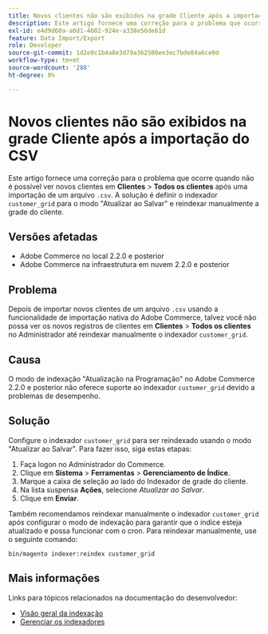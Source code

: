 ```yaml
---
title: Novos clientes não são exibidos na grade Cliente após a importação do CSV
description: Este artigo fornece uma correção para o problema que ocorre quando não é possível ver novos clientes em **Customers** &gt; **All customers** após uma importação de um arquivo `.csv`. A solução é definir o indexador `customer_grid` para o modo "Atualizar ao salvar" e reindexar manualmente a grade do cliente.
exl-id: e4d9d60a-a0d1-4602-924e-a338e56de61d
feature: Data Import/Export
role: Developer
source-git-commit: 1d2e0c1b4a8e3d79a362500ee3ec7bde84a6ce0d
workflow-type: tm+mt
source-wordcount: '288'
ht-degree: 0%

---
```


# Novos clientes não são exibidos na grade Cliente após a importação do CSV

Este artigo fornece uma correção para o problema que ocorre quando não é possível ver novos clientes em **Clientes** > **Todos os clientes** após uma importação de um arquivo `.csv`. A solução é definir o indexador `customer_grid` para o modo &quot;Atualizar ao Salvar&quot; e reindexar manualmente a grade do cliente.

## Versões afetadas

* Adobe Commerce no local 2.2.0 e posterior
* Adobe Commerce na infraestrutura em nuvem 2.2.0 e posterior

## Problema

Depois de importar novos clientes de um arquivo `.csv` usando a funcionalidade de importação nativa do Adobe Commerce, talvez você não possa ver os novos registros de clientes em **Clientes** > **Todos os clientes** no Administrador até reindexar manualmente o indexador `customer_grid`.

## Causa

O modo de indexação &quot;Atualização na Programação&quot; no Adobe Commerce 2.2.0 e posterior não oferece suporte ao indexador `customer_grid` devido a problemas de desempenho.

## Solução

Configure o indexador `customer_grid` para ser reindexado usando o modo &quot;Atualizar ao Salvar&quot;. Para fazer isso, siga estas etapas:

1. Faça logon no Administrador do Commerce.
1. Clique em **Sistema** > **Ferramentas** > **Gerenciamento de Índice**.
1. Marque a caixa de seleção ao lado do Indexador de grade do cliente.
1. Na lista suspensa **Ações**, selecione *Atualizar ao Salvar*.
1. Clique em **Enviar**.

Também recomendamos reindexar manualmente o indexador `customer_grid` após configurar o modo de indexação para garantir que o índice esteja atualizado e possa funcionar com o cron. Para reindexar manualmente, use o seguinte comando:

`bin/magento indexer:reindex customer_grid`

## Mais informações

Links para tópicos relacionados na documentação do desenvolvedor:

* [Visão geral da indexação](https://devdocs.magento.com/guides/v2.3/extension-dev-guide/indexing.html)
* [Gerenciar os indexadores](https://devdocs.magento.com/guides/v2.3/config-guide/cli/config-cli-subcommands-index.html)

